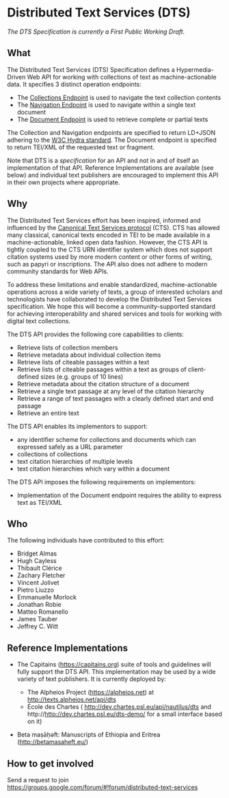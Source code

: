 # Distributed Text Services (DTS)

*The DTS Specification is currently a First Public Working Draft.*

## What

The Distributed Text Services (DTS) Specification defines a Hypermedia-Driven Web API for working with collections of text as machine-actionable data.
It specifies 3 distinct operation endpoints:

- The [Collections Endpoint](Collection-Endpoint.md) is used to navigate the text collection contents
- The [Navigation Endpoint](Navigation-Endpoint.md) is used to navigate within a single text document
- The [Document Endpoint](Document-Endpoint.md) is used to retrieve complete or partial texts

The Collection and Navigation endpoints are specified to return  LD+JSON adhering to the [W3C Hydra standard](http://www.hydra-cg.com/spec/latest/core/). The Document endpoint is specified to return TEI/XML of the requested text or fragment.

Note that DTS is a *specification* for an API and not in and of itself an implementation of that API. Reference Implementations are available (see below)
and individual text publishers are encouraged to implement this API in their own projects where appropriate.

## Why

The Distributed Text Services effort has been inspired, informed and influenced by the [Canonical Text Services protocol](http://cite-architecture.github.io/cts/) (CTS). CTS has allowed many classical, canonical texts encoded in TEI to be made available in a machine-actionable, linked open data fashion. However, the CTS API is tightly coupled to the CTS URN identifier system which does not support citation systems used by more modern content or other forms of writing, such as papyri or inscriptions. The API also does not adhere to modern community standards for Web APIs.

To address these limitations and enable standardized, machine-actionable operations across a wide variety of texts, a group of interested scholars and technologists have collaborated to develop the Distributed Text Services specification. We hope this will become a community-supported standard for achieving interoperability
and shared services and tools for working with digital text collections.

The DTS API provides the following core capabilities to clients:

* Retrieve lists of collection members
* Retrieve metadata about individual collection items
* Retrieve lists of citeable passages within a text
* Retrieve lists of citeable passages within a text as groups of client-defined sizes (e.g. groups of 10 lines)
* Retrieve metadata about the citation structure of a document
* Retrieve a single text passage at any level of the citation hierarchy
* Retrieve a range of text passages with a clearly defined start and end passage
* Retrieve an entire text

The DTS API enables its implementors to support:

* any identifier scheme for collections and documents which can expressed safely as a URL parameter
* collections of collections
* text citation hierarchies of multiple levels
* text citation hierarchies which vary within a document

The DTS API imposes the following requirements on implementors:

* Implementation of the Document endpoint requires the ability to express text as TEI/XML

## Who

The following individuals have contributed to this effort:

* Bridget Almas
* Hugh Cayless
* Thibault Clérice
* Zachary Fletcher
* Vincent Jolivet
* Pietro Liuzzo
* Emmanuelle Morlock
* Jonathan Robie
* Matteo Romanello
* James Tauber
* Jeffrey C. Witt

## Reference Implementations

* The Capitains (https://capitains.org) suite of tools and guidelines will fully support the DTS API. This implementation may be
used by a wide variety of text publishers. It is currently deployed by:
    * The Alpheios Project (https://alpheios.net) at http://texts.alpheios.net/api/dts
    * École des Chartes ( http://dev.chartes.psl.eu/api/nautilus/dts and http://http://dev.chartes.psl.eu/dts-demo/ for a small interface based on it)

* Beta maṣāḥǝft: Manuscripts of Ethiopia and Eritrea (http://betamasaheft.eu/)

## How to get involved

Send a request to join https://groups.google.com/forum/#!forum/distributed-text-services


